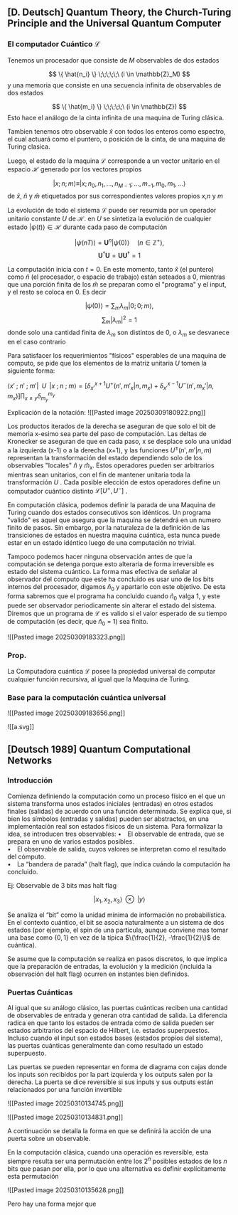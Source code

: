 
## [D. Deutsch] Quantum Theory, the Church-Turing Principle and the Universal Quantum Computer

### El computador Cuántico $\mathcal{L}$

Tenemos un procesador que consiste de $M$ observables de dos estados

$$
\{ \hat{n_i} \} \;\;\;\;\;\ (i \in \mathbb{Z}_M)
$$
y una memoria que consiste en una secuencia infinita de observables de dos estados

$$
\{ \hat{m_i} \} \;\;\;\;\;\ (i \in \mathbb{Z})
$$
Esto hace el análogo de la cinta infinita de una maquina de Turing clásica.

Tambien tenemos otro observable $\hat x$ con todos los enteros como espectro, el cual actuará como el puntero, o posición de la cinta, de una maquina de Turing clasica.

Luego, el estado de la maquina $\mathcal{L}$ corresponde a un vector unitario en el espacio $\mathcal{H}$ generado por los vectores propios

$$
| x;n;m \rangle \equiv |x; n_0, n_1,...,n_{M-1};...,m_{-1},m_0,m_1,...\rangle
$$
de $\hat x$, $\hat n$ y $\hat m$ etiquetados por sus correspondientes valores propios $x$,$n$ y $m$ 


La evolución de todo el sistema $\mathcal{L}$ puede ser resumida por un operador unitario constante $U$ de $\mathcal{H}$. en $U$ se sintetiza la evolución de cualquier estado $|\psi(t)\rangle \in \mathcal{H}$ durante cada paso de computación

$$
|\psi(nT)\rangle = \mathbf{U}^n |\psi(0) \rangle \;\;\;\;\; (n\in \mathbb{Z}^+),
$$
$$
\mathbf{U}^\dagger \mathbf U  =  \mathbf U \mathbf{U}^\dagger = 1
$$

La computación inicia con $t=0$. En este momento, tanto $\hat x$ (el puntero) como $\hat n$ (el procesador, o espacio de trabajo) están seteados a 0, mientras que una porción finita de los $\hat m$ se preparan como el "programa" y el input, y el resto se coloca en 0. Es decir

$$
| \psi (0) \rangle = \sum_m \lambda_m |0 ; 0; m \rangle,
$$
$$
\sum_m | \lambda_m | ^2 = 1
$$
donde solo una cantidad finita de $\lambda_m$ son distintos de 0, o $\lambda_m$ se desvanece en el caso contrario

Para satisfacer los requerimientos "físicos" esperables de una maquina de computo, se pide que los elementos de la matriz unitaria $U$ tomen la siguiente forma:

$\langle x'\;;\;n'\;;\;m'|\;\;U\;\;|x\;;\;n\;;\;m \rangle = [\delta_{x'}^{x+1} U^+(n',m'_x | n,m_x) + \delta_{x'}^{x-1}U^- (n',m_x ' | n, m_x)]\prod_{x\neq y}\delta_{m_y}^{m_y}$   

Explicación de la notación:
![[Pasted image 20250309180922.png]]

Los productos iterados de la derecha se aseguran de que solo el bit de memoria x-esimo sea parte del paso de computación. Las deltas de Kronecker se aseguran de que en cada paso, x se desplace solo una unidad a la izquierda (x-1) o a la derecha (x+1), y las funciones $U^\pm(n',m' | n,m)$ representan la transformación del estado dependiendo solo de los observables "locales" $\hat n$ y $\hat m_x$. Estos operadores pueden ser arbitrarios mientras sean unitarios, con el fin de mantener unitaria toda la transformación $U$ . Cada posible elección de estos operadores define un computador cuántico distinto $\mathcal{L}[U^+, U^-]$ .


En computación clásica, podemos definir la parada de una Maquina de Turing cuando dos estados consecutivos son idénticos. Un programa "valido" es aquel que asegura que la maquina se detendrá en un numero finito de pasos. Sin embargo, por la naturaleza de la definición de las transiciones de estados en nuestra maquina cuántica, esta nunca puede estar en un estado idéntico luego de una computación no trivial. 

Tampoco podemos hacer ninguna observación antes de que la computación se detenga porque esto alteraría de forma irreversible es estado del sistema cuántico. La forma mas efectiva de señalar al observador del computo que este ha concluido es usar uno de los bits internos del procesador, digamos $\hat n_0$ y apartarlo con este objetivo. De esta forma sabremos que el programa ha concluido cuando $\hat n_0$ valga 1, y este puede ser observador periodicamente sin alterar el estado del sistema. Diremos que un programa de $\mathcal{L}$ es valido si el valor esperado de su tiempo de computación (es decir, que $\hat n_0$ = 1) sea finito.

![[Pasted image 20250309183323.png]]

### Prop.
La Computadora cuántica $\mathcal{L}$ posee la propiedad universal de computar cualquier función recursiva, al igual que la Maquina de Turing.

### Base para la computación cuántica universal

![[Pasted image 20250309183656.png]]



![[a.svg]]

## [Deutsch 1989]  Quantum Computational Networks

### Introducción 

Comienza definiendo la computación como un proceso físico en el que un sistema transforma unos estados iniciales (entradas) en otros estados finales (salidas) de acuerdo con una función determinada. Se explica que, si bien los símbolos (entradas y salidas) pueden ser abstractos, en una implementación real son estados físicos de un sistema. Para formalizar la idea, se introducen tres observables:
	• El observable de entrada, que se prepara en uno de varios estados posibles.  
	• El observable de salida, cuyos valores se interpretan como el resultado del cómputo.  
	• La “bandera de parada” (halt flag), que indica cuándo la computación ha concluido.

Ej: Observable de 3 bits mas halt flag

$$
| x_1,x_2,x_3 \rangle \;\;\otimes \;\; |y\rangle    
$$

Se analiza el “bit” como la unidad mínima de información no probabilística. En el contexto cuántico, el bit se asocia naturalmente a un sistema de dos estados (por ejemplo, el spin de una partícula, aunque conviene mas tomar una base como $\{0,1\}$ en vez de la típica $\{\frac{1}{2}, -\frac{1}{2}\}$ de cuántica).  

Se asume que la computación se realiza en pasos discretos, lo que implica que la preparación de entradas, la evolución y la medición (incluida la observación del halt flag) ocurren en instantes bien definidos.

### Puertas Cuánticas 

Al igual que su análogo clásico, las puertas cuánticas reciben una cantidad de observables de entrada y generan otra cantidad de salida. La diferencia radica en que tanto los estados de entrada como de salida pueden ser estados arbitrarios del espacio de Hilbert, i.e. estados superpuestos. Incluso cuando el input son estados bases (estados propios del sistema), las puertas cuánticas generalmente dan como resultado un estado superpuesto.

Las puertas se pueden representar en forma de diagrama con cajas donde los inputs son recibidos por la part izquierda y los outputs salen por la derecha. La puerta se dice reversible si sus inputs y sus outputs están relacionados por una función invertible

![[Pasted image 20250310134745.png]]

![[Pasted image 20250310134831.png]]

A continuación se detalla la forma en que se definirá la acción de una puerta sobre un observable.

En la computación clásica, cuando una operación es reversible, esta siempre resulta ser una permutación entre los $2^n$ posibles estados de los $n$ bits que pasan por ella, por lo que una alternativa es definir explícitamente esta permutación 

![[Pasted image 20250310135628.png]]

Pero hay una forma mejor que 